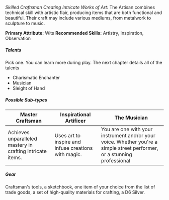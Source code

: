 *Skilled Craftsman Creating Intricate Works of Art:* The Artisan combines technical skill with artistic flair, producing items that are both functional and beautiful. Their craft may include various mediums, from metalwork to sculpture to music.

**Primary Attribute:** Wits
**Recommended Skills:** Artistry, Inspiration, Observation

##### Talents
Pick one. You can learn more during play. The next chapter details all of the talents
- Charismatic Enchanter
- Musician
- Sleight of Hand

##### Possible Sub-types
| Master Craftsman | Inspirational Artificer | The Musician  |
| ---- | ---- | ---- |
| Achieves unparalleled mastery in crafting intricate items. | Uses art to inspire and infuse creations with magic. | You are one with your instrument and/or your voice. Whether you're a simple street performer, or a stunning professional  |

##### Gear
Craftsman's tools, a sketchbook, one item of your choice from the list of trade goods, a set of high-quality materials for crafting, a D6 Silver.
